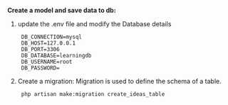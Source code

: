 **Create a model and save data to db:**
1. update the .env file and modify the Database details
           
        DB_CONNECTION=mysql
        DB_HOST=127.0.0.1
        DB_PORT=3306
        DB_DATABASE=learningdb
        DB_USERNAME=root
        DB_PASSWORD=
2. Create a migration:
    Migration is used to define the schema of a table.
   
        php artisan make:migration create_ideas_table
    
